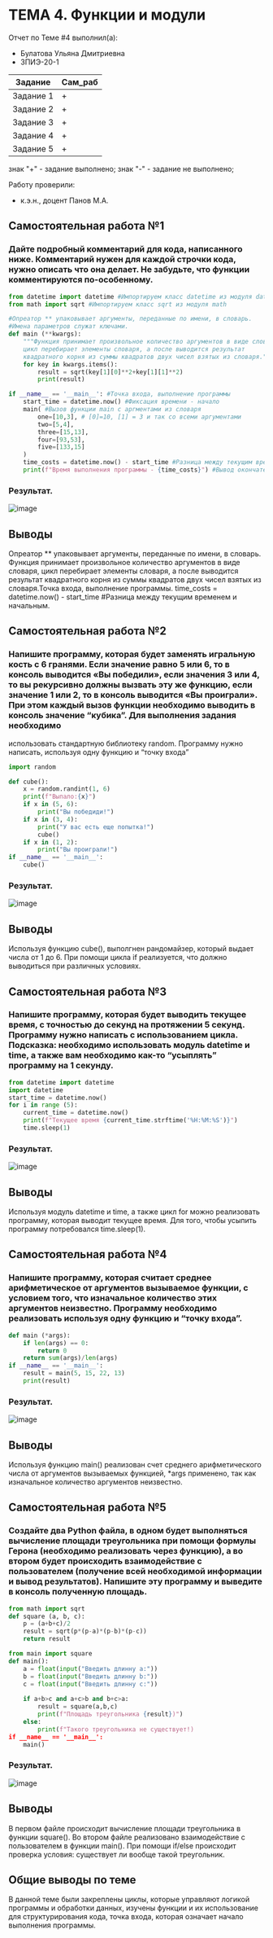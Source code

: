 # ТЕМА 4. Функции и модули 
Отчет по Теме #4 выполнил(а):
- Булатова Ульяна Дмитриевна
- ЗПИЭ-20-1

| Задание | Сам_раб | 
| ------ | ------ | 
| Задание 1 | + | 
| Задание 2 | + | 
| Задание 3 | + | 
| Задание 4 | + | 
| Задание 5 | + | 

знак "+" - задание выполнено; знак "-" - задание не выполнено;

Работу проверили:
- к.э.н., доцент Панов М.А.

## Самостоятельная работа №1
###	Дайте подробный комментарий для кода, написанного ниже. Комментарий нужен для каждой строчки кода, нужно описать что она делает. Не забудьте, что функции комментируются по-особенному.

```python
from datetime import datetime #Импортируем класс datetime из модуля datetime
from math import sqrt #Импортируем класс sqrt из модуля math

#Опреатор ** упаковывает аргументы, переданные по имени, в словарь.
#Имена параметров служат ключами.
def main (**kwargs):
    """Функция принимает произвольное количество аргументов в виде словаря,
    цикл перебирает элементы словаря, а после выводится результат
    квадратного корня из суммы квадратов двух чисел взятых из словаря."""
    for key in kwargs.items():
        result = sqrt(key[1][0]**2+key[1][1]**2)
        print(result)

if __name__ == '__main__': #Точка входа, выполнение программы
    start_time = datetime.now() #Фиксация времени - начало
    main( #Вызов функции main с аргментами из словаря
        one=[10,3], # [0]=10, [1] = 3 и так со всеми аргументами
        two=[5,4],
        three=[15,13],
        four=[93,53],
        five=[133,15]
    )
    time_costs = datetime.now() - start_time #Разница между текущим временем и начальным
    print(f"Время выполнения программы - {time_costs}") #Вывод окончательного времени в консоль
```
### Результат.
![image](https://github.com/Capriceulia/lab/assets/95130454/12843bd3-c127-4d77-b9b0-6dbfab25fa07)

## Выводы
Опреатор ** упаковывает аргументы, переданные по имени, в словарь. Функция принимает произвольное количество аргументов в виде словаря,
цикл перебирает элементы словаря, а после выводится результат квадратного корня из суммы квадратов двух чисел взятых из словаря.Точка входа, выполнение программы.
time_costs = datetime.now() - start_time #Разница между текущим временем и начальным.

## Самостоятельная работа №2
###	Напишите программу, которая будет заменять игральную кость с 6 гранями. Если значение равно 5 или 6, то в консоль выводится «Вы победили», если значения 3 или 4, то вы рекурсивно должны вызвать эту же функцию, если значение 1 или 2, то в консоль выводится «Вы проиграли». При этом каждый вызов функции необходимо выводить в консоль значение “кубика”. Для выполнения задания необходимо
использовать стандартную библиотеку random. Программу нужно написать, используя одну функцию и “точку входа”

```python
import random

def cube():
    x = random.randint(1, 6)
    print(f"Выпало:{x}")
    if x in (5, 6):
        print("Вы победиди!")
    if x in (3, 4):
        print("У вас есть еще попытка!")
        cube()
    if x in (1, 2):
        print("Вы проиграли!")
if __name__ == '__main__':
    cube()
```

### Результат.
![image](https://github.com/Capriceulia/lab/assets/95130454/0226063f-7a39-46e6-860c-e957386dfb5c)

## Выводы
Используя функцию cube(), выполгнен рандомайзер, который выдает числа от 1 до 6. При помощи цикла if реализуется, что должно выводиться при различных условиях.


## Самостоятельная работа №3
###	Напишите программу, которая будет выводить текущее время, с точностью до секунд на протяжении 5 секунд. Программу нужно написать с использованием цикла. Подсказка: необходимо использовать модуль datetime и time, а также вам необходимо как-то “усыплять” программу на 1 секунду.

```python
from datetime import datetime
import datetime
start_time = datetime.now()
for i in range (5):
    current_time = datetime.now()
    print(f"Текущее время {current_time.strftime('%H:%M:%S')}")
    time.sleep(1)
```
### Результат.
![image](https://github.com/Capriceulia/lab/assets/95130454/fc93e679-43a9-486e-8903-308acd24571a)

## Выводы
Используя модуль datetime и time, а также цикл for можно реализовать программу, которая выводит текущее время. Для того, чтобы усыпить программу потребовался time.sleep(1).

## Самостоятельная работа №4
###	Напишите программу, которая считает среднее арифметическое от аргументов вызываемое функции, с условием того, что изначальное количество этих аргументов неизвестно. Программу необходимо реализовать используя одну функцию и “точку входа”.

```python
def main (*args):
    if len(args) == 0:
        return 0
    return sum(args)/len(args)
if __name__ == '__main__':
    result = main(5, 15, 22, 13)
    print(result)
```
### Результат.
![image](https://github.com/Capriceulia/lab/assets/95130454/28ae34f2-6705-42fa-9641-6fe9edf40ae8)

## Выводы
Используя функцию main() реализован счет среднего арифметического числа от аргументов вызываемых функцией, *args применено, так как изначальное количество аргументов неизвестно.

## Самостоятельная работа №5
###	Создайте два Python файла, в одном будет выполняться вычисление площади треугольника при помощи формулы Герона (необходимо реализовать через функцию), а во втором будет происходить взаимодействие с пользователем (получение всей необходимой информации и вывод результатов). Напишите эту программу и выведите в консоль полученную площадь.
```python
from math import sqrt
def square (a, b, c):
    p = (a+b+c)/2
    result = sqrt(p*(p-a)*(p-b)*(p-c))
    return result
```
```python
from main import square
def main():
    a = float(input("Введить длинну a:"))
    b = float(input("Введить длинну b:"))
    c = float(input("Введить длинну c:"))
    
    if a+b>c and a+c>b and b+c>a:
        result = square(a,b,c)
        print(f"Площадь треугольника {result})")
    else:
        print(f"Такого треугольника не существует!)
if __name__ == '__main__':
    main()
```
### Результат.
![image](https://github.com/Capriceulia/lab/assets/95130454/06f0d80f-a5cf-4de0-a7b7-5517062c24aa)

## Выводы

В первом файле происходит вычисление площади треугольника в функции square(). Во втором файле реализовано взаимодействие с пользователем в функции main(). При помощи if/else происходит проверка условия: существует ли вообще такой треугольник.

## Общие выводы по теме
В данной теме были закреплены циклы, которые управляют логикой программы и обработки данных, изучены функции и их использование для структурирования кода, точка входа, которая означает начало выполнения программы.

